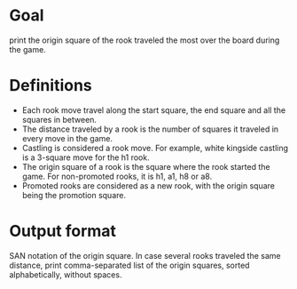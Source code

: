 # Goal
print the origin square of the rook traveled the most over the board during the game.

# Definitions
 * Each rook move travel along the start square, the end square and all the squares in between.
 * The distance traveled by a rook is the number of squares it traveled in every move in the game.
 * Castling is considered a rook move. For example, white kingside castling is a 3-square move for the h1 rook.
 * The origin square of a rook is the square where the rook started the game. For non-promoted rooks, it is h1, a1, h8 or a8.
 * Promoted rooks are considered as a new rook, with the origin square being the promotion square.

# Output format
SAN notation of the origin square. In case several rooks traveled the same distance, print comma-separated list of the origin squares, sorted alphabetically, without spaces.
